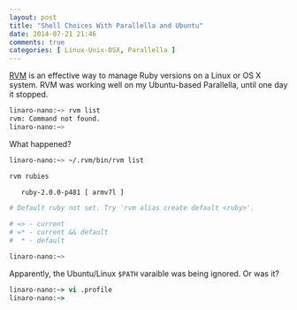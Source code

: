 ```yaml
---
layout: post
title: "Shell Choices With Parallella and Ubuntu"
date: 2014-07-21 21:46
comments: true
categories: [ Linux-Unix-OSX, Parallella ]
---
```

[RVM](/blog/2013/05/16/upgrading-ruby-with-rvm/) is an effective way to manage Ruby versions on a Linux or OS X system. RVM was working well on my Ubuntu-based Parallella, until one day it stopped.

```bash
linaro-nano:~> rvm list
rvm: Command not found.
linaro-nano:~>

```
What happened?
<!--more-->

```bash
linaro-nano:~> ~/.rvm/bin/rvm list

rvm rubies

   ruby-2.0.0-p481 [ armv7l ]

# Default ruby not set. Try 'rvm alias create default <ruby>'.

# => - current
# =* - current && default
#  * - default

linaro-nano:~>

```
Apparently, the Ubuntu/Linux `$PATH` varaible was being ignored. Or was
it?


```tcsh
linaro-nano:~> vi .profile
linaro-nano:~>

```




